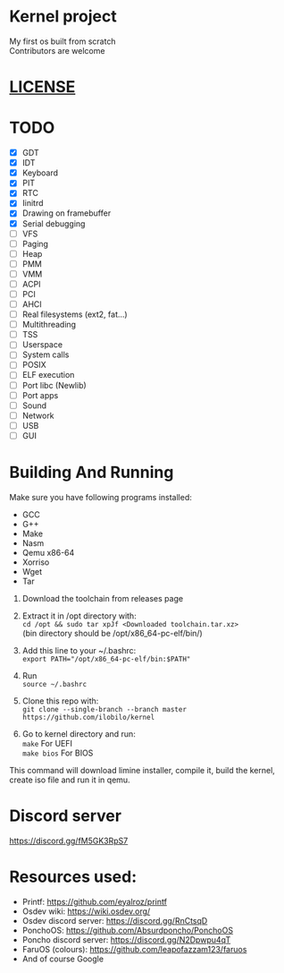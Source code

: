 # Kernel project
My first os built from scratch<br />
Contributors are welcome

# [LICENSE](LICENSE)

# TODO

- [x] GDT
- [x] IDT
- [x] Keyboard
- [x] PIT
- [x] RTC
- [x] Iinitrd
- [x] Drawing on framebuffer
- [x] Serial debugging
- [ ] VFS
- [ ] Paging
- [ ] Heap
- [ ] PMM
- [ ] VMM
- [ ] ACPI
- [ ] PCI
- [ ] AHCI
- [ ] Real filesystems (ext2, fat...)
- [ ] Multithreading
- [ ] TSS
- [ ] Userspace
- [ ] System calls
- [ ] POSIX
- [ ] ELF execution
- [ ] Port libc (Newlib)
- [ ] Port apps
- [ ] Sound
- [ ] Network
- [ ] USB
- [ ] GUI

# Building And Running

Make sure you have following programs installed:
* GCC
* G++
* Make
* Nasm
* Qemu x86-64
* Xorriso
* Wget
* Tar

1. Download the toolchain from releases page

2. Extract it in /opt directory with:<br />
``cd /opt && sudo tar xpJf <Downloaded toolchain.tar.xz>``<br />
(bin directory should be /opt/x86_64-pc-elf/bin/)

3. Add this line to your ~/.bashrc:<br />
``export PATH="/opt/x86_64-pc-elf/bin:$PATH"``

4. Run<br />``source ~/.bashrc``

5. Clone this repo with:<br />
``git clone --single-branch --branch master https://github.com/ilobilo/kernel``

6. Go to kernel directory and run:<br />
``make`` For UEFI<br />
``make bios`` For BIOS<br />

This command will download limine installer, compile it, build the kernel, create iso file and run it in qemu.

# Discord server
https://discord.gg/fM5GK3RpS7

# Resources used:
* Printf: https://github.com/eyalroz/printf
* Osdev wiki: https://wiki.osdev.org/
* Osdev discord server: https://discord.gg/RnCtsqD
* PonchoOS: https://github.com/Absurdponcho/PonchoOS
* Poncho discord server: https://discord.gg/N2Dpwpu4qT
* FaruOS (colours): https://github.com/leapofazzam123/faruos
* And of course Google
